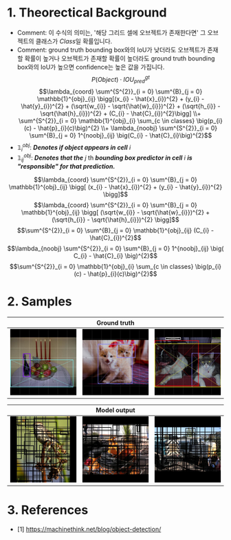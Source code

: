 # 1. Theorectical Background
- Comment: 이 수식의 의미는, '해당 그리드 셀에 오브젝트가 존재한다면' 그 오브젝트의 클래스가 $Class$일 확률입니다.
- Comment: ground truth bounding box와의 IoU가 낮더라도 오브젝트가 존재할 확률이 높거나 오브젝트가 존재할 확률이 높더라도 ground truth bounding box와의 IoU가 높으면 confidence는 높은 값을 가집니다.
$$P(Object) \cdot IOU^{gt}_{pred}$$
$$\lambda_{coord} \sum^{S^{2}}_{i = 0} \sum^{B}_{j = 0} \mathbb{1}^{obj}_{ij} \bigg[(x_{i} - \hat{x}_{i})^{2} + (y_{i} - \hat{y}_{i})^{2} + (\sqrt{w_{i}} - \sqrt{\hat{w}_{i}})^{2} + (\sqrt{h_{i}} - \sqrt{\hat{h}_{i}})^{2} + (C_{i} - \hat{C}_{i})^{2}\bigg]
\\+ \sum^{S^{2}}_{i = 0} \mathbb{1}^{obj}_{i} \sum_{c \in classes} \big(p_{i}(c) - \hat{p}_{i}(c)\big)^{2}
\\+ \lambda_{noobj} \sum^{S^{2}}_{i = 0} \sum^{B}_{j = 0} 1^{noobj}_{ij} \big(C_{i} - \hat{C}_{i}\big)^{2}$$
- $\mathbb{1}^{obj}_{i}$: ***Denotes if object appears in cell*** $i$
- $\mathbb{1}^{obj}_{ij}$: ***Denotes that the*** $j$ th ***bounding box predictor in cell*** $i$ ***is "responsible" for that prediction.***
<!-- - (Comment: $\mathbb{1}^{noobj}_{ij}$: $\mathbb{1}^{obj}_{ij}$가 0일 때 1을 가지며 그 반대의 경우도 마찬가지입니다.) -->
<!-- - (위 loss의 수식에서 $j$가 빠져있는데, $j$는 각 그리드 셀마다 $B$개의 predictors 중에서 confidence가 가장 높은 것으로 선택됩니다.) -->

$$\lambda_{coord} \sum^{S^{2}}_{i = 0} \sum^{B}_{j = 0} \mathbb{1}^{obj}_{ij} \bigg[ (x_{i} - \hat{x}_{i})^{2} + (y_{i} - \hat{y}_{i})^{2} \bigg]$$
$$\lambda_{coord} \sum^{S^{2}}_{i = 0} \sum^{B}_{j = 0} \mathbb{1}^{obj}_{ij} \bigg[ (\sqrt{w_{i}} - \sqrt{\hat{w}_{i}})^{2} + (\sqrt{h_{i}} - \sqrt{\hat{h}_{i}})^{2} \bigg]$$
$$\sum^{S^{2}}_{i = 0} \sum^{B}_{j = 0} \mathbb{1}^{obj}_{ij} (C_{i} - \hat{C}_{i})^{2}$$
$$\lambda_{noobj} \sum^{S^{2}}_{i = 0} \sum^{B}_{j = 0} 1^{noobj}_{ij} \big( C_{i} - \hat{C}_{i} \big)^{2}$$
$$\sum^{S^{2}}_{i = 0} \mathbb{1}^{obj}_{i} \sum_{c \in classes} \big(p_{i}(c) - \hat{p}_{i}(c)\big)^{2}$$

# 2. Samples

<table>
    <thead>
        <tr>
            <th colspan="3">Ground truth</th>
        </tr>
    </thead>
    <tbody>
        <tr>
            <td><img src="https://raw.githubusercontent.com/KimRass/YOLO/refs/heads/main/samples/ground_truth/2007_000250.jpg" width="200"></td>
            <td><img src="https://raw.githubusercontent.com/KimRass/YOLO/refs/heads/main/samples/ground_truth/2007_000876.jpg" width="200"></td>
            <td><img src="https://raw.githubusercontent.com/KimRass/YOLO/refs/heads/main/samples/ground_truth/2007_001763.jpg" width="200"></td>
        </tr>
    </tbody>
</table>
<table>
    <thead>
        <tr>
            <th colspan="3">Model output</th>
        </tr>
    </thead>
    <tbody>
        <tr>
            <td><img src="https://raw.githubusercontent.com/KimRass/YOLO/refs/heads/main/samples/predicted_bboxes/1.jpg" width="200"></td>
            <td><img src="https://raw.githubusercontent.com/KimRass/YOLO/refs/heads/main/samples/predicted_bboxes/2.jpg" width="200"></td>
            <td><img src="https://raw.githubusercontent.com/KimRass/YOLO/refs/heads/main/samples/predicted_bboxes/3.jpg" width="200"></td>
        </tr>
    </tbody>
</table>


# 3. References
- [1] https://machinethink.net/blog/object-detection/
